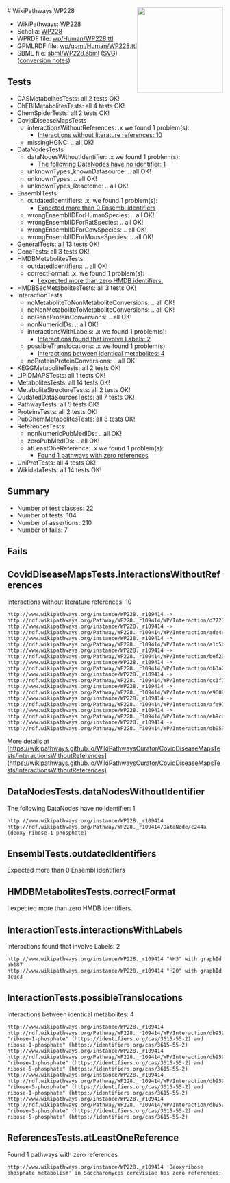 <img style="float: right; width: 200px" src="../logo.png" />
# WikiPathways WP228

* WikiPathways: [WP228](https://identifiers.org/wikipathways:WP228)
* Scholia: [WP228](https://scholia.toolforge.org/wikipathways/WP228)
* WPRDF file: [wp/Human/WP228.ttl](../wp/Human/WP228.ttl)
* GPMLRDF file: [wp/gpml/Human/WP228.ttl](../wp/gpml/Human/WP228.ttl)
* SBML file: [sbml/WP228.sbml](../sbml/WP228.sbml) ([SVG](../sbml/WP228.svg)) ([conversion notes](../sbml/WP228.txt))

## Tests
* CASMetabolitesTests: all 2 tests OK!
* ChEBIMetabolitesTests: all 4 tests OK!
* ChemSpiderTests: all 2 tests OK!
* CovidDiseaseMapsTests
    * interactionsWithoutReferences: .x we found 1 problem(s):
        * [Interactions without literature references: 10](#9701cce1)
    * missingHGNC: .. all OK!
* DataNodesTests
    * dataNodesWithoutIdentifier: .x we found 1 problem(s):
        * [The following DataNodes have no identifier: 1](#d2d32fa0)
    * unknownTypes_knownDatasource: .. all OK!
    * unknownTypes: .. all OK!
    * unknownTypes_Reactome: .. all OK!
* EnsemblTests
    * outdatedIdentifiers: .x. we found 1 problem(s):
        * [Expected more than 0 Ensembl identifiers](#f44398b7)
    * wrongEnsemblIDForHumanSpecies: .. all OK!
    * wrongEnsemblIDForRatSpecies: .. all OK!
    * wrongEnsemblIDForCowSpecies: .. all OK!
    * wrongEnsemblIDForMouseSpecies: .. all OK!
* GeneralTests: all 13 tests OK!
* GeneTests: all 3 tests OK!
* HMDBMetabolitesTests
    * outdatedIdentifiers: .. all OK!
    * correctFormat: .x. we found 1 problem(s):
        * [I expected more than zero HMDB identifiers.](#ad154c1e)
* HMDBSecMetabolitesTests: all 3 tests OK!
* InteractionTests
    * noMetaboliteToNonMetaboliteConversions: .. all OK!
    * noNonMetaboliteToMetaboliteConversions: .. all OK!
    * noGeneProteinConversions: .. all OK!
    * nonNumericIDs: .. all OK!
    * interactionsWithLabels: .x we found 1 problem(s):
        * [Interactions found that involve Labels: 2](#630d2679)
    * possibleTranslocations: .x we found 1 problem(s):
        * [Interactions between identical metabolites: 4](#d59038c7)
    * noProteinProteinConversions: .. all OK!
* KEGGMetaboliteTests: all 2 tests OK!
* LIPIDMAPSTests: all 1 tests OK!
* MetabolitesTests: all 14 tests OK!
* MetaboliteStructureTests: all 2 tests OK!
* OudatedDataSourcesTests: all 7 tests OK!
* PathwayTests: all 5 tests OK!
* ProteinsTests: all 2 tests OK!
* PubChemMetabolitesTests: all 3 tests OK!
* ReferencesTests
    * nonNumericPubMedIDs: .. all OK!
    * zeroPubMedIDs: .. all OK!
    * atLeastOneReference: .x we found 1 problem(s):
        * [Found 1 pathways with zero references](#35eb778e)
* UniProtTests: all 4 tests OK!
* WikidataTests: all 14 tests OK!


## Summary

* Number of test classes: 22
* Number of tests: 104
* Number of assertions: 210
* Number of fails: 7

## Fails

<a name="9701cce1" />

## CovidDiseaseMapsTests.interactionsWithoutReferences

Interactions without literature references: 10
```
http://www.wikipathways.org/instance/WP228._r109414 -> http://rdf.wikipathways.org/Pathway/WP228._r109414/WP/Interaction/d7721
http://www.wikipathways.org/instance/WP228._r109414 -> http://rdf.wikipathways.org/Pathway/WP228._r109414/WP/Interaction/ade4c
http://www.wikipathways.org/instance/WP228._r109414 -> http://rdf.wikipathways.org/Pathway/WP228._r109414/WP/Interaction/a1b5b
http://www.wikipathways.org/instance/WP228._r109414 -> http://rdf.wikipathways.org/Pathway/WP228._r109414/WP/Interaction/bef23
http://www.wikipathways.org/instance/WP228._r109414 -> http://rdf.wikipathways.org/Pathway/WP228._r109414/WP/Interaction/db3a2
http://www.wikipathways.org/instance/WP228._r109414 -> http://rdf.wikipathways.org/Pathway/WP228._r109414/WP/Interaction/cc3f7
http://www.wikipathways.org/instance/WP228._r109414 -> http://rdf.wikipathways.org/Pathway/WP228._r109414/WP/Interaction/e9609
http://www.wikipathways.org/instance/WP228._r109414 -> http://rdf.wikipathways.org/Pathway/WP228._r109414/WP/Interaction/afe97
http://www.wikipathways.org/instance/WP228._r109414 -> http://rdf.wikipathways.org/Pathway/WP228._r109414/WP/Interaction/eb9c4
http://www.wikipathways.org/instance/WP228._r109414 -> http://rdf.wikipathways.org/Pathway/WP228._r109414/WP/Interaction/db959
```

More details at [https://wikipathways.github.io/WikiPathwaysCurator/CovidDiseaseMapsTests/interactionsWithoutReferences](https://wikipathways.github.io/WikiPathwaysCurator/CovidDiseaseMapsTests/interactionsWithoutReferences)

<a name="d2d32fa0" />

## DataNodesTests.dataNodesWithoutIdentifier

The following DataNodes have no identifier: 1
```
http://www.wikipathways.org/instance/WP228._r109414 http://rdf.wikipathways.org/Pathway/WP228._r109414/DataNode/c244a (deoxy-ribose-1-phosphate)
```

<a name="f44398b7" />

## EnsemblTests.outdatedIdentifiers

Expected more than 0 Ensembl identifiers
<a name="ad154c1e" />

## HMDBMetabolitesTests.correctFormat

I expected more than zero HMDB identifiers.
<a name="630d2679" />

## InteractionTests.interactionsWithLabels

Interactions found that involve Labels: 2
```
http://www.wikipathways.org/instance/WP228._r109414 "NH3" with graphId ab187
http://www.wikipathways.org/instance/WP228._r109414 "H2O" with graphId dc0c3
```

<a name="d59038c7" />

## InteractionTests.possibleTranslocations

Interactions between identical metabolites: 4
```
http://www.wikipathways.org/instance/WP228._r109414 http://rdf.wikipathways.org/Pathway/WP228._r109414/WP/Interaction/db959 "ribose-1-phosphate" (https://identifiers.org/cas/3615-55-2) and 
ribose-1-phosphate" (https://identifiers.org/cas/3615-55-2)
http://www.wikipathways.org/instance/WP228._r109414 http://rdf.wikipathways.org/Pathway/WP228._r109414/WP/Interaction/db959 "ribose-1-phosphate" (https://identifiers.org/cas/3615-55-2) and 
ribose-5-phosphate" (https://identifiers.org/cas/3615-55-2)
http://www.wikipathways.org/instance/WP228._r109414 http://rdf.wikipathways.org/Pathway/WP228._r109414/WP/Interaction/db959 "ribose-5-phosphate" (https://identifiers.org/cas/3615-55-2) and 
ribose-1-phosphate" (https://identifiers.org/cas/3615-55-2)
http://www.wikipathways.org/instance/WP228._r109414 http://rdf.wikipathways.org/Pathway/WP228._r109414/WP/Interaction/db959 "ribose-5-phosphate" (https://identifiers.org/cas/3615-55-2) and 
ribose-5-phosphate" (https://identifiers.org/cas/3615-55-2)
```

<a name="35eb778e" />

## ReferencesTests.atLeastOneReference

Found 1 pathways with zero references
```
http://www.wikipathways.org/instance/WP228._r109414 'Deoxyribose phosphate metabolism' in Saccharomyces cerevisiae has zero references; 
```

